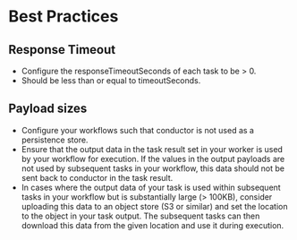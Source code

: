 # Best Practices
## Response Timeout
- Configure the responseTimeoutSeconds of each task to be > 0.
- Should be less than or equal to timeoutSeconds.

## Payload sizes
- Configure your workflows such that conductor is not used as a persistence store.
- Ensure that the output data in the task result set in your worker is used by your workflow for execution. If the values in the output payloads are not used by subsequent tasks in your workflow, this data should not be sent back to conductor in the task result.
- In cases where the output data of your task is used within subsequent tasks in your workflow but is substantially large (> 100KB), consider uploading this data to an object store (S3 or similar) and set the location to the object in your task output. The subsequent tasks can then download this data from the given location and use it during execution.
